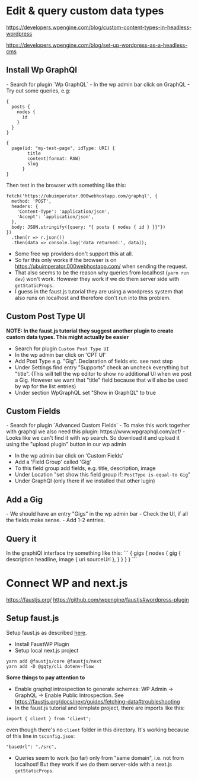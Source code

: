 <h1>Edit & query custom data types</h1>

https://developers.wpengine.com/blog/custom-content-types-in-headless-wordpress

https://developers.wpengine.com/blog/set-up-wordpress-as-a-headless-cms

<h2>Install Wp GraphQl</h2>
- Search for plugin `Wp GraphQL`
- In the wp admin bar click on GraphQL
- Try out some queries, e.g: 

```
{
  posts {
    nodes {
      id
    }
  }
}
```
```
{
  page(id: "my-test-page", idType: URI) {
        title
        content(format: RAW)
        slug
      }
}
```

Then test in the browser with something like this:

```
fetch('https://ubuimperator.000webhostapp.com/graphql', {
  method: 'POST',
  headers: {
    'Content-Type': 'application/json',
    'Accept': 'application/json',
  },
  body: JSON.stringify({query: "{ posts { nodes { id } }}"})
})
  .then(r => r.json())
  .then(data => console.log('data returned:', data));
  ```

- Some free wp providers don't support this at all.
- So far this only works if the browser is on https://ubuimperator.000webhostapp.com/ when sending the request.
- That also seems to be the reason why queries from localhost (`yarn run dev`) won't work. However they work if we do them server side with `getStaticProps`.
- I guess in the faust.js tutorial they are using a wordpress system that also runs on localhost and therefore don't run into this problem.

<h2>Custom Post Type UI</h2>

<b>NOTE: In the faust.js tutorial they suggest another plugin to create custom data types. This might actually be easier</b>

- Search for plugin `Custom Post Type UI`
- In the wp admin bar click on 'CPT UI'
- Add Post Type e.g. "Gig". Declaration of fields etc. see next step 
- Under Settings find entry "Supports" check an uncheck everything but "title". (This will tell the wp editor to show no additional UI when we post a Gig. However we want that "title" field because that will also be used by wp for the list entries)
- Under section WpGraphQL set "Show in GraphQL" to true

<h2>Custom Fields</h2>
- Search for plugin `Advanced Custom Fields`
- To make this work together with graphql we also need this plugin: https://www.wpgraphql.com/acf/
- Looks like we can't find it with wp search. So download it and upload it using the "upload plugin" button in our wp admin


- In the wp admin bar click on 'Custom Fields'
- Add a 'Field Group' called 'Gig'
- To this field group add fields, e.g. title, description, image
- Under Location "set show this field group if:
```PostType is-equal-to Gig```"
- Under GraphQl (only there if we installed that other lugin)

<h2>Add a Gig</h2>
- We should have an entry "Gigs" in the wp admin bar
- Check the UI, if all the fields make sense.
- Add 1-2 entries.

<h2>Query it</h2>
In the graphiQl interface try something like this:
```
{
  gigs {                          
    nodes {
      gig {
        description
        headline,
        image {
          uri
          sourceUrl
        },
      }
    }
  }
}
```

<h1>Connect WP and next.js</h1>

https://faustjs.org/
https://github.com/wpengine/faustjs#wordpress-plugin

<h2>Setup faust.js</h2>
Setup faust.js as described <a href="https://faustjs.org/docs/tutorial/setup-faustjs#introduction">here<a/>.

- Install FaustWP Plugin
- Setup local next.js project

```
yarn add @faustjs/core @faustjs/next
yarn add -D @gqty/cli dotenv-flow
```

<b>Some things to pay attention to</b>

- Enable graphql introspection to generate schemes: WP Admin -> GraphQL -> Enable Public Introspection. See https://faustjs.org/docs/next/guides/fetching-data#troubleshooting
- In the faust.js tutorial and template project, there are imports like this:

```import { client } from 'client';```

even though there's no `client` folder in this directory. It's working because of this line in `tsconfig.json`:
```
"baseUrl": "./src",
```

- Queries seem to work (so far) only from "same domain", i.e. not from localhost! But they work if we do them server-side with a next.js `getStaticProps`.
